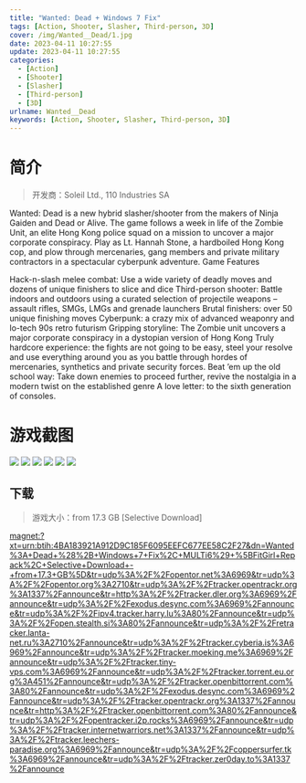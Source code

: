 ```yaml
---
title: "Wanted: Dead + Windows 7 Fix"
tags: [Action, Shooter, Slasher, Third-person, 3D]
cover: /img/Wanted__Dead/1.jpg
date: 2023-04-11 10:27:55
update: 2023-04-11 10:27:55
categories: 
  - [Action]
  - [Shooter]
  - [Slasher]
  - [Third-person]
  - [3D]
urlname: Wanted__Dead
keywords: [Action, Shooter, Slasher, Third-person, 3D]
---
```

# 简介

> 开发商：Soleil Ltd., 110 Industries SA

Wanted: Dead is a new hybrid slasher/shooter from the makers of Ninja Gaiden and Dead or Alive. The game follows a week in life of the Zombie Unit, an elite Hong Kong police squad on a mission to uncover a major corporate conspiracy. Play as Lt. Hannah Stone, a hardboiled Hong Kong cop, and plow through mercenaries, gang members and private military contractors in a spectacular cyberpunk adventure.
Game Features

Hack-n-slash melee combat: Use a wide variety of deadly moves and dozens of unique finishers to slice and dice
Third-person shooter: Battle indoors and outdoors using a curated selection of projectile weapons – assault rifles, SMGs, LMGs and grenade launchers
Brutal finishers: over 50 unique finishing moves
Cyberpunk: a crazy mix of advanced weaponry and lo-tech 90s retro futurism
Gripping storyline: The Zombie unit uncovers a major corporate conspiracy in a dystopian version of Hong Kong
Truly hardcore experience: the fights are not going to be easy, steel your resolve and use everything around you as you battle through hordes of mercenaries, synthetics and private security forces.
Beat ’em up the old school way: Take down enemies to proceed further, revive the nostalgia in a modern twist on the established genre
A love letter: to the sixth generation of consoles.

# 游戏截图

![](/img/Wanted__Dead/2.jpg)
![](/img/Wanted__Dead/3.jpg)
![](/img/Wanted__Dead/4.jpg)
![](/img/Wanted__Dead/5.jpg)
![](/img/Wanted__Dead/6.jpg)
![](/img/Wanted__Dead/7.jpg)


## 下载

> 游戏大小：from 17.3 GB [Selective Download]

[magnet:?xt=urn:btih:4BA183921A912D9C185F6095EEFC677EE58C2F27&amp;dn=Wanted%3A+Dead+%28%2B+Windows+7+Fix%2C+MULTi6%29+%5BFitGirl+Repack%2C+Selective+Download+-+from+17.3+GB%5D&amp;tr=udp%3A%2F%2Fopentor.net%3A6969&amp;tr=udp%3A%2F%2Fopentor.org%3A2710&amp;tr=udp%3A%2F%2Ftracker.opentrackr.org%3A1337%2Fannounce&amp;tr=http%3A%2F%2Ftracker.dler.org%3A6969%2Fannounce&amp;tr=udp%3A%2F%2Fexodus.desync.com%3A6969%2Fannounce&amp;tr=udp%3A%2F%2Fipv4.tracker.harry.lu%3A80%2Fannounce&amp;tr=udp%3A%2F%2Fopen.stealth.si%3A80%2Fannounce&amp;tr=udp%3A%2F%2Fretracker.lanta-net.ru%3A2710%2Fannounce&amp;tr=udp%3A%2F%2Ftracker.cyberia.is%3A6969%2Fannounce&amp;tr=udp%3A%2F%2Ftracker.moeking.me%3A6969%2Fannounce&amp;tr=udp%3A%2F%2Ftracker.tiny-vps.com%3A6969%2Fannounce&amp;tr=udp%3A%2F%2Ftracker.torrent.eu.org%3A451%2Fannounce&amp;tr=udp%3A%2F%2Ftracker.openbittorrent.com%3A80%2Fannounce&amp;tr=udp%3A%2F%2Fexodus.desync.com%3A6969%2Fannounce&amp;tr=udp%3A%2F%2Ftracker.opentrackr.org%3A1337%2Fannounce&amp;tr=http%3A%2F%2Ftracker.openbittorrent.com%3A80%2Fannounce&amp;tr=udp%3A%2F%2Fopentracker.i2p.rocks%3A6969%2Fannounce&amp;tr=udp%3A%2F%2Ftracker.internetwarriors.net%3A1337%2Fannounce&amp;tr=udp%3A%2F%2Ftracker.leechers-paradise.org%3A6969%2Fannounce&amp;tr=udp%3A%2F%2Fcoppersurfer.tk%3A6969%2Fannounce&amp;tr=udp%3A%2F%2Ftracker.zer0day.to%3A1337%2Fannounce](magnet:?xt=urn:btih:4BA183921A912D9C185F6095EEFC677EE58C2F27&amp;dn=Wanted%3A+Dead+%28%2B+Windows+7+Fix%2C+MULTi6%29+%5BFitGirl+Repack%2C+Selective+Download+-+from+17.3+GB%5D&amp;tr=udp%3A%2F%2Fopentor.net%3A6969&amp;tr=udp%3A%2F%2Fopentor.org%3A2710&amp;tr=udp%3A%2F%2Ftracker.opentrackr.org%3A1337%2Fannounce&amp;tr=http%3A%2F%2Ftracker.dler.org%3A6969%2Fannounce&amp;tr=udp%3A%2F%2Fexodus.desync.com%3A6969%2Fannounce&amp;tr=udp%3A%2F%2Fipv4.tracker.harry.lu%3A80%2Fannounce&amp;tr=udp%3A%2F%2Fopen.stealth.si%3A80%2Fannounce&amp;tr=udp%3A%2F%2Fretracker.lanta-net.ru%3A2710%2Fannounce&amp;tr=udp%3A%2F%2Ftracker.cyberia.is%3A6969%2Fannounce&amp;tr=udp%3A%2F%2Ftracker.moeking.me%3A6969%2Fannounce&amp;tr=udp%3A%2F%2Ftracker.tiny-vps.com%3A6969%2Fannounce&amp;tr=udp%3A%2F%2Ftracker.torrent.eu.org%3A451%2Fannounce&amp;tr=udp%3A%2F%2Ftracker.openbittorrent.com%3A80%2Fannounce&amp;tr=udp%3A%2F%2Fexodus.desync.com%3A6969%2Fannounce&amp;tr=udp%3A%2F%2Ftracker.opentrackr.org%3A1337%2Fannounce&amp;tr=http%3A%2F%2Ftracker.openbittorrent.com%3A80%2Fannounce&amp;tr=udp%3A%2F%2Fopentracker.i2p.rocks%3A6969%2Fannounce&amp;tr=udp%3A%2F%2Ftracker.internetwarriors.net%3A1337%2Fannounce&amp;tr=udp%3A%2F%2Ftracker.leechers-paradise.org%3A6969%2Fannounce&amp;tr=udp%3A%2F%2Fcoppersurfer.tk%3A6969%2Fannounce&amp;tr=udp%3A%2F%2Ftracker.zer0day.to%3A1337%2Fannounce)